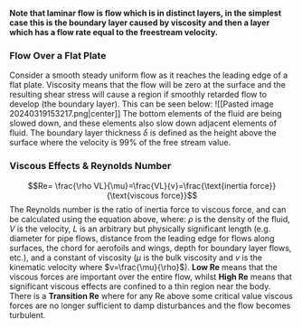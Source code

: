**Note that laminar flow is flow which is in distinct layers, in the simplest case this is the boundary layer caused by viscosity and then a layer which has a flow rate equal to the freestream velocity.**
### Flow Over a Flat Plate
Consider a smooth steady uniform flow as it reaches the leading edge of a flat plate. Viscosity means that the flow will be zero at the surface and the resulting shear stress will cause a region if smoothly retarded flow to develop (the boundary layer). This can be seen below:
![[Pasted image 20240319153217.png|center]]
The bottom elements of the fluid are being slowed down, and these elements also slow down adjacent elements of fluid.
The boundary layer thickness $\delta$ is defined as the height above the surface where the velocity is 99% of the free stream value. 
### Viscous Effects & Reynolds Number
$$Re= \frac{\rho VL}{\mu}=\frac{VL}{v}=\frac{\text{inertia force}}{\text{viscous force}}$$
The Reynolds number is the ratio of inertia force to viscous force, and can be calculated using the equation above, where: $\rho$ is the density of the fluid, $V$ is the velocity, $L$ is an arbitrary but physically significant length (e.g. diameter for pipe flows, distance from the leading edge for flows along surfaces, the chord for aerofoils and wings, depth for boundary layer flows, etc.), and a constant of viscosity ($\mu$ is the bulk viscosity and $v$ is the kinematic velocity where $v=\frac{\mu}{\rho}$).
**Low Re** means that the viscous forces are important over the entire flow, whilst **High Re** means that significant viscous effects are confined to a thin region near the body.
There is a **Transition Re** where for any Re above some critical value viscous forces are no longer sufficient to damp disturbances and the flow becomes turbulent.